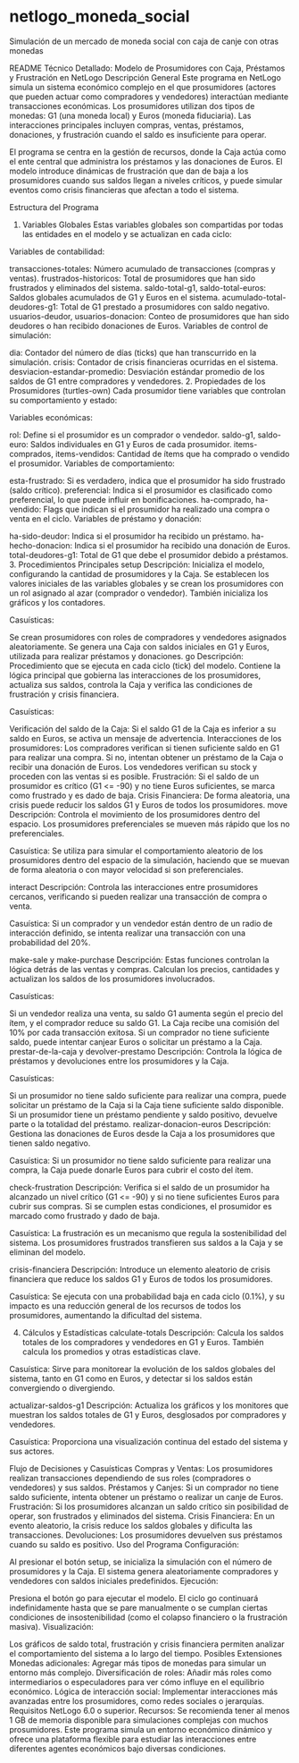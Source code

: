 # netlogo_moneda_social
Simulación de un mercado de moneda social con caja de canje con otras monedas

README Técnico Detallado: Modelo de Prosumidores con Caja, Préstamos y Frustración en NetLogo
Descripción General
Este programa en NetLogo simula un sistema económico complejo en el que prosumidores (actores que pueden actuar como compradores y vendedores) interactúan mediante transacciones económicas. Los prosumidores utilizan dos tipos de monedas: G1 (una moneda local) y Euros (moneda fiduciaria). Las interacciones principales incluyen compras, ventas, préstamos, donaciones, y frustración cuando el saldo es insuficiente para operar.

El programa se centra en la gestión de recursos, donde la Caja actúa como el ente central que administra los préstamos y las donaciones de Euros. El modelo introduce dinámicas de frustración que dan de baja a los prosumidores cuando sus saldos llegan a niveles críticos, y puede simular eventos como crisis financieras que afectan a todo el sistema.

Estructura del Programa
1. Variables Globales
Estas variables globales son compartidas por todas las entidades en el modelo y se actualizan en cada ciclo:

Variables de contabilidad:

transacciones-totales: Número acumulado de transacciones (compras y ventas).
frustrados-historicos: Total de prosumidores que han sido frustrados y eliminados del sistema.
saldo-total-g1, saldo-total-euros: Saldos globales acumulados de G1 y Euros en el sistema.
acumulado-total-deudores-g1: Total de G1 prestado a prosumidores con saldo negativo.
usuarios-deudor, usuarios-donacion: Conteo de prosumidores que han sido deudores o han recibido donaciones de Euros.
Variables de control de simulación:

dia: Contador del número de días (ticks) que han transcurrido en la simulación.
crisis: Contador de crisis financieras ocurridas en el sistema.
desviacion-estandar-promedio: Desviación estándar promedio de los saldos de G1 entre compradores y vendedores.
2. Propiedades de los Prosumidores (turtles-own)
Cada prosumidor tiene variables que controlan su comportamiento y estado:

Variables económicas:

rol: Define si el prosumidor es un comprador o vendedor.
saldo-g1, saldo-euro: Saldos individuales en G1 y Euros de cada prosumidor.
items-comprados, items-vendidos: Cantidad de ítems que ha comprado o vendido el prosumidor.
Variables de comportamiento:

esta-frustrado: Si es verdadero, indica que el prosumidor ha sido frustrado (saldo crítico).
preferencial: Indica si el prosumidor es clasificado como preferencial, lo que puede influir en bonificaciones.
ha-comprado, ha-vendido: Flags que indican si el prosumidor ha realizado una compra o venta en el ciclo.
Variables de préstamo y donación:

ha-sido-deudor: Indica si el prosumidor ha recibido un préstamo.
ha-hecho-donacion: Indica si el prosumidor ha recibido una donación de Euros.
total-deudores-g1: Total de G1 que debe el prosumidor debido a préstamos.
3. Procedimientos Principales
setup
Descripción: Inicializa el modelo, configurando la cantidad de prosumidores y la Caja. Se establecen los valores iniciales de las variables globales y se crean los prosumidores con un rol asignado al azar (comprador o vendedor). También inicializa los gráficos y los contadores.

Casuísticas:

Se crean prosumidores con roles de compradores y vendedores asignados aleatoriamente.
Se genera una Caja con saldos iniciales en G1 y Euros, utilizada para realizar préstamos y donaciones.
go
Descripción: Procedimiento que se ejecuta en cada ciclo (tick) del modelo. Contiene la lógica principal que gobierna las interacciones de los prosumidores, actualiza sus saldos, controla la Caja y verifica las condiciones de frustración y crisis financiera.

Casuísticas:

Verificación del saldo de la Caja: Si el saldo G1 de la Caja es inferior a su saldo en Euros, se activa un mensaje de advertencia.
Interacciones de los prosumidores:
Los compradores verifican si tienen suficiente saldo en G1 para realizar una compra. Si no, intentan obtener un préstamo de la Caja o recibir una donación de Euros.
Los vendedores verifican su stock y proceden con las ventas si es posible.
Frustración: Si el saldo de un prosumidor es crítico (G1 <= -90) y no tiene Euros suficientes, se marca como frustrado y es dado de baja.
Crisis Financiera: De forma aleatoria, una crisis puede reducir los saldos G1 y Euros de todos los prosumidores.
move
Descripción: Controla el movimiento de los prosumidores dentro del espacio. Los prosumidores preferenciales se mueven más rápido que los no preferenciales.

Casuística: Se utiliza para simular el comportamiento aleatorio de los prosumidores dentro del espacio de la simulación, haciendo que se muevan de forma aleatoria o con mayor velocidad si son preferenciales.

interact
Descripción: Controla las interacciones entre prosumidores cercanos, verificando si pueden realizar una transacción de compra o venta.

Casuística: Si un comprador y un vendedor están dentro de un radio de interacción definido, se intenta realizar una transacción con una probabilidad del 20%.

make-sale y make-purchase
Descripción: Estas funciones controlan la lógica detrás de las ventas y compras. Calculan los precios, cantidades y actualizan los saldos de los prosumidores involucrados.

Casuísticas:

Si un vendedor realiza una venta, su saldo G1 aumenta según el precio del ítem, y el comprador reduce su saldo G1.
La Caja recibe una comisión del 10% por cada transacción exitosa.
Si un comprador no tiene suficiente saldo, puede intentar canjear Euros o solicitar un préstamo a la Caja.
prestar-de-la-caja y devolver-prestamo
Descripción: Controla la lógica de préstamos y devoluciones entre los prosumidores y la Caja.

Casuísticas:

Si un prosumidor no tiene saldo suficiente para realizar una compra, puede solicitar un préstamo de la Caja si la Caja tiene suficiente saldo disponible.
Si un prosumidor tiene un préstamo pendiente y saldo positivo, devuelve parte o la totalidad del préstamo.
realizar-donacion-euros
Descripción: Gestiona las donaciones de Euros desde la Caja a los prosumidores que tienen saldo negativo.

Casuística: Si un prosumidor no tiene saldo suficiente para realizar una compra, la Caja puede donarle Euros para cubrir el costo del ítem.

check-frustration
Descripción: Verifica si el saldo de un prosumidor ha alcanzado un nivel crítico (G1 <= -90) y si no tiene suficientes Euros para cubrir sus compras. Si se cumplen estas condiciones, el prosumidor es marcado como frustrado y dado de baja.

Casuística: La frustración es un mecanismo que regula la sostenibilidad del sistema. Los prosumidores frustrados transfieren sus saldos a la Caja y se eliminan del modelo.

crisis-financiera
Descripción: Introduce un elemento aleatorio de crisis financiera que reduce los saldos G1 y Euros de todos los prosumidores.

Casuística: Se ejecuta con una probabilidad baja en cada ciclo (0.1%), y su impacto es una reducción general de los recursos de todos los prosumidores, aumentando la dificultad del sistema.

4. Cálculos y Estadísticas
calculate-totals
Descripción: Calcula los saldos totales de los compradores y vendedores en G1 y Euros. También calcula los promedios y otras estadísticas clave.

Casuística: Sirve para monitorear la evolución de los saldos globales del sistema, tanto en G1 como en Euros, y detectar si los saldos están convergiendo o divergiendo.

actualizar-saldos-g1
Descripción: Actualiza los gráficos y los monitores que muestran los saldos totales de G1 y Euros, desglosados por compradores y vendedores.

Casuística: Proporciona una visualización continua del estado del sistema y sus actores.

Flujo de Decisiones y Casuísticas
Compras y Ventas: Los prosumidores realizan transacciones dependiendo de sus roles (compradores o vendedores) y sus saldos.
Préstamos y Canjes: Si un comprador no tiene saldo suficiente, intenta obtener un préstamo o realizar un canje de Euros.
Frustración: Si los prosumidores alcanzan un saldo crítico sin posibilidad de operar, son frustrados y eliminados del sistema.
Crisis Financiera: En un evento aleatorio, la crisis reduce los saldos globales y dificulta las transacciones.
Devoluciones: Los prosumidores devuelven sus préstamos cuando su saldo es positivo.
Uso del Programa
Configuración:

Al presionar el botón setup, se inicializa la simulación con el número de prosumidores y la Caja.
El sistema genera aleatoriamente compradores y vendedores con saldos iniciales predefinidos.
Ejecución:

Presiona el botón go para ejecutar el modelo. El ciclo go continuará indefinidamente hasta que se pare manualmente o se cumplan ciertas condiciones de insostenibilidad (como el colapso financiero o la frustración masiva).
Visualización:

Los gráficos de saldo total, frustración y crisis financiera permiten analizar el comportamiento del sistema a lo largo del tiempo.
Posibles Extensiones
Monedas adicionales: Agregar más tipos de monedas para simular un entorno más complejo.
Diversificación de roles: Añadir más roles como intermediarios o especuladores para ver cómo influye en el equilibrio económico.
Lógica de interacción social: Implementar interacciones más avanzadas entre los prosumidores, como redes sociales o jerarquías.
Requisitos
NetLogo 6.0 o superior.
Recursos: Se recomienda tener al menos 1 GB de memoria disponible para simulaciones complejas con muchos prosumidores.
Este programa simula un entorno económico dinámico y ofrece una plataforma flexible para estudiar las interacciones entre diferentes agentes económicos bajo diversas condiciones.

